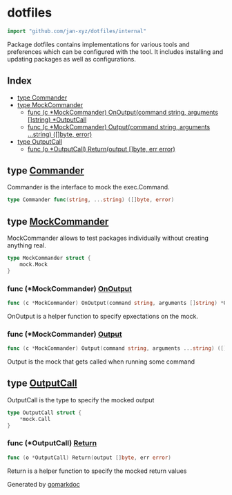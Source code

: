 <!-- Code generated by gomarkdoc. DO NOT EDIT -->

# dotfiles

```go
import "github.com/jan-xyz/dotfiles/internal"
```

Package dotfiles contains implementations for various tools and preferences which can be configured with the tool. It includes installing and updating packages as well as configurations.

## Index

- [type Commander](<#Commander>)
- [type MockCommander](<#MockCommander>)
  - [func \(c \*MockCommander\) OnOutput\(command string, arguments \[\]string\) \*OutputCall](<#MockCommander.OnOutput>)
  - [func \(c \*MockCommander\) Output\(command string, arguments ...string\) \(\[\]byte, error\)](<#MockCommander.Output>)
- [type OutputCall](<#OutputCall>)
  - [func \(o \*OutputCall\) Return\(output \[\]byte, err error\)](<#OutputCall.Return>)


<a name="Commander"></a>
## type [Commander](<https://github.com/jan-xyz/dotfiles/blob/main/internal/interface.go#L6>)

Commander is the interface to mock the exec.Command.

```go
type Commander func(string, ...string) ([]byte, error)
```

<a name="MockCommander"></a>
## type [MockCommander](<https://github.com/jan-xyz/dotfiles/blob/main/internal/interface.go#L10-L12>)

MockCommander allows to test packages individually without creating anything real.

```go
type MockCommander struct {
    mock.Mock
}
```

<a name="MockCommander.OnOutput"></a>
### func \(\*MockCommander\) [OnOutput](<https://github.com/jan-xyz/dotfiles/blob/main/internal/interface.go#L21>)

```go
func (c *MockCommander) OnOutput(command string, arguments []string) *OutputCall
```

OnOutput is a helper function to specify epxectations on the mock.

<a name="MockCommander.Output"></a>
### func \(\*MockCommander\) [Output](<https://github.com/jan-xyz/dotfiles/blob/main/internal/interface.go#L15>)

```go
func (c *MockCommander) Output(command string, arguments ...string) ([]byte, error)
```

Output is the mock that gets called when running some command

<a name="OutputCall"></a>
## type [OutputCall](<https://github.com/jan-xyz/dotfiles/blob/main/internal/interface.go#L26-L28>)

OutputCall is the type to specify the mocked output

```go
type OutputCall struct {
    *mock.Call
}
```

<a name="OutputCall.Return"></a>
### func \(\*OutputCall\) [Return](<https://github.com/jan-xyz/dotfiles/blob/main/internal/interface.go#L31>)

```go
func (o *OutputCall) Return(output []byte, err error)
```

Return is a helper function to specify the mocked return values

Generated by [gomarkdoc](<https://github.com/princjef/gomarkdoc>)
